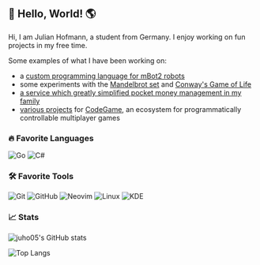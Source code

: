 ## 👋 Hello, World! 🌎

Hi, I am Julian Hofmann, a student from Germany. I enjoy working on fun projects in my free time. 

Some examples of what I have been working on:
- a [custom programming language for mBot2 robots](https://github.com/juho05/embe)
- some experiments with the [Mandelbrot set](https://github.com/juho05/fractals) and [Conway's Game of Life](https://github.com/juho05/golminator)
- [a service which greatly simplified pocket money management in my family](https://github.com/juho05/hbank-web) 
- [various projects](https://github.com/orgs/code-game-project/repositories) for [CodeGame](https://code-game.org), an ecosystem for programmatically controllable multiplayer games

### 🔥 Favorite Languages

![Go](https://img.shields.io/badge/-Go-000000?style=flat&logo=go&logoColor=ffffff&labelColor=00ADD8)
![C#](https://img.shields.io/badge/-C%23-000000?style=flat&logo=csharp&logoColor=239120&labelColor=ffffff)

### 🛠️ Favorite Tools

![Git](https://img.shields.io/badge/-Git-000000?style=flat&logo=git&logoColor=F05032&labelColor=ffffff)
![GitHub](https://img.shields.io/badge/-GitHub-000000?style=flat&logo=github&logoColor=000000&labelColor=ffffff)
![Neovim](https://img.shields.io/badge/-Neovim-000000?style=flat&logo=neovim&logoColor=57A143&labelColor=000000)
![Linux](https://img.shields.io/badge/-Linux-000000?style=flat&logo=linux&logoColor=000000&labelColor=ffffff)
![KDE](https://img.shields.io/badge/-KDE-000000?style=flat&logo=kde&logoColor=ffffff&labelColor=1D99F3)

### 📈 Stats

![juho05's GitHub stats](https://github-readme-stats.vercel.app/api?username=juho05&show_icons=true&count_private=true&theme=transparent&hide_border=true)

![Top Langs](https://github-readme-stats.vercel.app/api/top-langs/?username=juho05&show_icons=true&count_private=true&theme=transparent&hide_border=true&langs_count=3&layout=compact)
